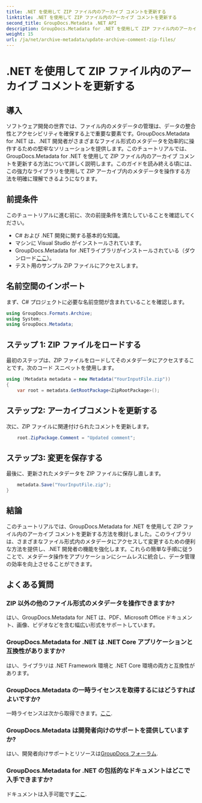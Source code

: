 ```yaml
---
title: .NET を使用して ZIP ファイル内のアーカイブ コメントを更新する
linktitle: .NET を使用して ZIP ファイル内のアーカイブ コメントを更新する
second_title: GroupDocs.Metadata .NET API
description: GroupDocs.Metadata for .NET を使用して ZIP ファイル内のアーカイブ コメントを更新する方法を学びます。C# アプリケーションでのメタデータ管理を簡単に強化します。
weight: 15
url: /ja/net/archive-metadata/update-archive-comment-zip-files/
---
```


# .NET を使用して ZIP ファイル内のアーカイブ コメントを更新する

## 導入
ソフトウェア開発の世界では、ファイル内のメタデータの管理は、データの整合性とアクセシビリティを確保する上で重要な要素です。GroupDocs.Metadata for .NET は、.NET 開発者がさまざまなファイル形式のメタデータを効率的に操作するための堅牢なソリューションを提供します。このチュートリアルでは、GroupDocs.Metadata for .NET を使用して ZIP ファイル内のアーカイブ コメントを更新する方法について詳しく説明します。このガイドを読み終える頃には、この強力なライブラリを使用して ZIP アーカイブ内のメタデータを操作する方法を明確に理解できるようになります。
## 前提条件
このチュートリアルに進む前に、次の前提条件を満たしていることを確認してください。
- C# および .NET 開発に関する基本的な知識。
- マシンに Visual Studio がインストールされています。
-  GroupDocs.Metadata for .NETライブラリがインストールされている（ダウンロード[ここ](https://releases.groupdocs.com/metadata/net/)）。
- テスト用のサンプル ZIP ファイルにアクセスします。

## 名前空間のインポート
まず、C# プロジェクトに必要な名前空間が含まれていることを確認します。
```csharp
using GroupDocs.Formats.Archive;
using System;
using GroupDocs.Metadata;
```
## ステップ 1: ZIP ファイルをロードする
最初のステップは、ZIP ファイルをロードしてそのメタデータにアクセスすることです。次のコード スニペットを使用します。
```csharp
using (Metadata metadata = new Metadata("YourInputFile.zip"))
{
    var root = metadata.GetRootPackage<ZipRootPackage>();
```
## ステップ2: アーカイブコメントを更新する
次に、ZIP ファイルに関連付けられたコメントを更新します。
```csharp
    root.ZipPackage.Comment = "Updated comment";
```
## ステップ3: 変更を保存する
最後に、更新されたメタデータを ZIP ファイルに保存し直します。
```csharp
    metadata.Save("YourInputFile.zip");
}
```

## 結論
このチュートリアルでは、GroupDocs.Metadata for .NET を使用して ZIP ファイル内のアーカイブ コメントを更新する方法を検討しました。このライブラリは、さまざまなファイル形式内のメタデータにアクセスして変更するための便利な方法を提供し、.NET 開発者の機能を強化します。これらの簡単な手順に従うことで、メタデータ操作をアプリケーションにシームレスに統合し、データ管理の効率を向上させることができます。

## よくある質問
### ZIP 以外の他のファイル形式のメタデータを操作できますか?
はい、GroupDocs.Metadata for .NET は、PDF、Microsoft Office ドキュメント、画像、ビデオなどを含む幅広い形式をサポートしています。
### GroupDocs.Metadata for .NET は .NET Core アプリケーションと互換性がありますか?
はい、ライブラリは .NET Framework 環境と .NET Core 環境の両方と互換性があります。
### GroupDocs.Metadata の一時ライセンスを取得するにはどうすればよいですか?
一時ライセンスは次から取得できます。[ここ](https://purchase.groupdocs.com/temporary-license/).
### GroupDocs.Metadata は開発者向けのサポートを提供していますか?
はい、開発者向けサポートとリソースは[GroupDocs フォーラム](https://forum.groupdocs.com/c/metadata/14).
### GroupDocs.Metadata for .NET の包括的なドキュメントはどこで入手できますか?
ドキュメントは入手可能です[ここ](https://tutorials.groupdocs.com/metadata/net/).